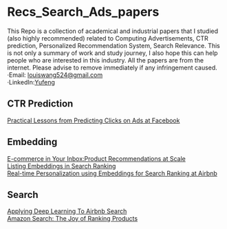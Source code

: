 # Recs_Search_Ads_papers
This Repo is a collection of academical and industrial papers that I studied (also highly recommended) related to Computing Advertisements, CTR prediction, Personalized Recommendation System, Search Relevance. This is not only a summary of work and study journey, I also hope this can help people who are interested in this industry. All the papers are from the internet. Please advise to remove immediately if any infringement caused.<br>
·Email: louiswang524@gmail.com<br>
·LinkedIn:[Yufeng](https://www.linkedin.com/in/yu-feng/)<br>
## CTR Prediction
[Practical Lessons from Predicting Clicks on Ads at Facebook](http://quinonero.net/Publications/predicting-clicks-facebook.pdf)<br>

## Embedding
[E-commerce in Your Inbox:Product Recommendations at Scale](https://arxiv.org/pdf/1606.07154.pdf)<br>
[Listing Embeddings in Search Ranking](https://medium.com/airbnb-engineering/listing-embeddings-for-similar-listing-recommendations-and-real-time-personalization-in-search-601172f7603e)<br>
[Real-time Personalization using Embeddings for Search Ranking at Airbnb](http://delivery.acm.org/10.1145/3220000/3219885/p311-grbovic.pdf?ip=67.4.195.29&id=3219885&acc=OPENTOC&key=4D4702B0C3E38B35%2E4D4702B0C3E38B35%2E4D4702B0C3E38B35%2E054E54E275136550&__acm__=1544501067_716a80f3d3f98e3446dc2ab2039f1ed4)<br>

## Search
[Applying Deep Learning To Airbnb Search](https://arxiv.org/pdf/1810.09591.pdf)<br>
[Amazon Search: The Joy of Ranking Products](http://additivegroves.net/papers/a9ext_sigir16.pdf)
